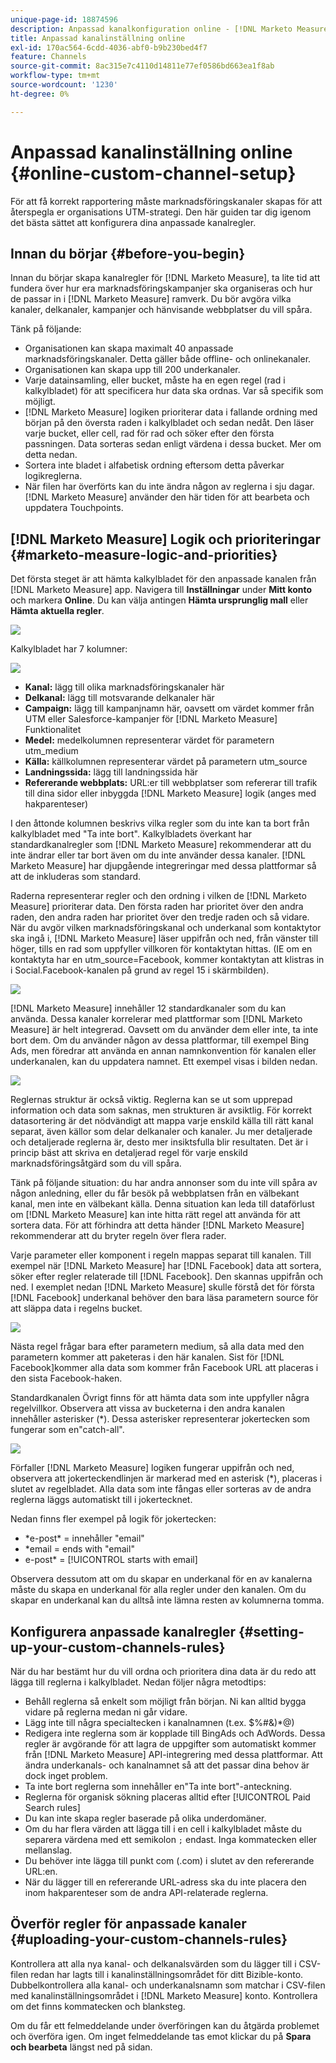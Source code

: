 ```yaml
---
unique-page-id: 18874596
description: Anpassad kanalkonfiguration online - [!DNL Marketo Measure] - Produktdokumentation
title: Anpassad kanalinställning online
exl-id: 170ac564-6cdd-4036-abf0-b9b230bed4f7
feature: Channels
source-git-commit: 8ac315e7c4110d14811e77ef0586bd663ea1f8ab
workflow-type: tm+mt
source-wordcount: '1230'
ht-degree: 0%

---
```


# Anpassad kanalinställning online {#online-custom-channel-setup}

För att få korrekt rapportering måste marknadsföringskanaler skapas för att återspegla er organisations UTM-strategi. Den här guiden tar dig igenom det bästa sättet att konfigurera dina anpassade kanalregler.

## Innan du börjar {#before-you-begin}

Innan du börjar skapa kanalregler för [!DNL Marketo Measure], ta lite tid att fundera över hur era marknadsföringskampanjer ska organiseras och hur de passar in i [!DNL Marketo Measure] ramverk. Du bör avgöra vilka kanaler, delkanaler, kampanjer och hänvisande webbplatser du vill spåra.

Tänk på följande:

* Organisationen kan skapa maximalt 40 anpassade marknadsföringskanaler. Detta gäller både offline- och onlinekanaler.
* Organisationen kan skapa upp till 200 underkanaler.
* Varje datainsamling, eller bucket, måste ha en egen regel (rad i kalkylbladet) för att specificera hur data ska ordnas. Var så specifik som möjligt.
* [!DNL Marketo Measure] logiken prioriterar data i fallande ordning med början på den översta raden i kalkylbladet och sedan nedåt. Den läser varje bucket, eller cell, rad för rad och söker efter den första passningen. Data sorteras sedan enligt värdena i dessa bucket. Mer om detta nedan.
* Sortera inte bladet i alfabetisk ordning eftersom detta påverkar logikreglerna.
* När filen har överförts kan du inte ändra någon av reglerna i sju dagar. [!DNL Marketo Measure] använder den här tiden för att bearbeta och uppdatera Touchpoints.

## [!DNL Marketo Measure] Logik och prioriteringar {#marketo-measure-logic-and-priorities}

Det första steget är att hämta kalkylbladet för den anpassade kanalen från [!DNL Marketo Measure] app. Navigera till **Inställningar** under **Mitt konto** och markera **Online**. Du kan välja antingen **Hämta ursprunglig mall** eller **Hämta aktuella regler**.

![](assets/1.png)

Kalkylbladet har 7 kolumner:

![](assets/2.png)

* **Kanal:** lägg till olika marknadsföringskanaler här
* **Delkanal:** lägg till motsvarande delkanaler här
* **Campaign:** lägg till kampanjnamn här, oavsett om värdet kommer från UTM eller Salesforce-kampanjer för [!DNL Marketo Measure] Funktionalitet
* **Medel:** medelkolumnen representerar värdet för parametern utm_medium
* **Källa:** källkolumnen representerar värdet på parametern utm_source
* **Landningssida:** lägg till landningssida här
* **Refererande webbplats:** URL:er till webbplatser som refererar till trafik till dina sidor eller inbyggda [!DNL Marketo Measure] logik (anges med hakparenteser)

I den åttonde kolumnen beskrivs vilka regler som du inte kan ta bort från kalkylbladet med &quot;Ta inte bort&quot;. Kalkylbladets överkant har standardkanalregler som [!DNL Marketo Measure] rekommenderar att du inte ändrar eller tar bort även om du inte använder dessa kanaler. [!DNL Marketo Measure] har djupgående integreringar med dessa plattformar så att de inkluderas som standard.

Raderna representerar regler och den ordning i vilken de [!DNL Marketo Measure] prioriterar data. Den första raden har prioritet över den andra raden, den andra raden har prioritet över den tredje raden och så vidare. När du avgör vilken marknadsföringskanal och underkanal som kontaktytor ska ingå i, [!DNL Marketo Measure] läser uppifrån och ned, från vänster till höger, tills en rad som uppfyller villkoren för kontaktytan hittas. (IE om en kontaktyta har en utm_source=Facebook, kommer kontaktytan att klistras in i Social.Facebook-kanalen på grund av regel 15 i skärmbilden).

![](assets/3.png)

[!DNL Marketo Measure] innehåller 12 standardkanaler som du kan använda. Dessa kanaler korrelerar med plattformar som [!DNL Marketo Measure] är helt integrerad. Oavsett om du använder dem eller inte, ta inte bort dem. Om du använder någon av dessa plattformar, till exempel Bing Ads, men föredrar att använda en annan namnkonvention för kanalen eller underkanalen, kan du uppdatera namnet. Ett exempel visas i bilden nedan.

![](assets/4.png)

Reglernas struktur är också viktig. Reglerna kan se ut som upprepad information och data som saknas, men strukturen är avsiktlig. För korrekt datasortering är det nödvändigt att mappa varje enskild källa till rätt kanal separat, även källor som delar delkanaler och kanaler. Ju mer detaljerade och detaljerade reglerna är, desto mer insiktsfulla blir resultaten. Det är i princip bäst att skriva en detaljerad regel för varje enskild marknadsföringsåtgärd som du vill spåra.

Tänk på följande situation: du har andra annonser som du inte vill spåra av någon anledning, eller du får besök på webbplatsen från en välbekant kanal, men inte en välbekant källa. Denna situation kan leda till dataförlust om [!DNL Marketo Measure] kan inte hitta rätt regel att använda för att sortera data. För att förhindra att detta händer [!DNL Marketo Measure] rekommenderar att du bryter regeln över flera rader.

Varje parameter eller komponent i regeln mappas separat till kanalen. Till exempel när [!DNL Marketo Measure] har [!DNL Facebook] data att sortera, söker efter regler relaterade till [!DNL Facebook]. Den skannas uppifrån och ned. I exemplet nedan [!DNL Marketo Measure] skulle förstå det för första [!DNL Facebook] underkanal behöver den bara läsa parametern source för att släppa data i regelns bucket.

![](assets/5.png)

Nästa regel frågar bara efter parametern medium, så alla data med den parametern kommer att paketeras i den här kanalen. Sist för [!DNL Facebook]kommer alla data som kommer från Facebook URL att placeras i den sista Facebook-haken.

Standardkanalen Övrigt finns för att hämta data som inte uppfyller några regelvillkor. Observera att vissa av bucketerna i den andra kanalen innehåller asterisker (&#42;). Dessa asterisker representerar jokertecken som fungerar som en&quot;catch-all&quot;.

![](assets/6.png)

Förfaller [!DNL Marketo Measure] logiken fungerar uppifrån och ned, observera att jokerteckendlinjen är markerad med en asterisk (&#42;), placeras i slutet av regelbladet. Alla data som inte fångas eller sorteras av de andra reglerna läggs automatiskt till i jokertecknet.

Nedan finns fler exempel på logik för jokertecken:

* &#42;e-post&#42; = innehåller &quot;email&quot;
* &#42;email = ends with &quot;email&quot;
* e-post&#42; = [!UICONTROL starts with email]

Observera dessutom att om du skapar en underkanal för en av kanalerna måste du skapa en underkanal för alla regler under den kanalen. Om du skapar en underkanal kan du alltså inte lämna resten av kolumnerna tomma.

## Konfigurera anpassade kanalregler {#setting-up-your-custom-channels-rules}

När du har bestämt hur du vill ordna och prioritera dina data är du redo att lägga till reglerna i kalkylbladet. Nedan följer några metodtips:

* Behåll reglerna så enkelt som möjligt från början. Ni kan alltid bygga vidare på reglerna medan ni går vidare.
* Lägg inte till några specialtecken i kanalnamnen (t.ex. $%#&amp;)&#42;@)
* Redigera inte reglerna som är kopplade till BingAds och AdWords. Dessa regler är avgörande för att lagra de uppgifter som automatiskt kommer från [!DNL Marketo Measure] API-integrering med dessa plattformar. Att ändra underkanals- och kanalnamnet så att det passar dina behov är dock inget problem.
* Ta inte bort reglerna som innehåller en&quot;Ta inte bort&quot;-anteckning.
* Reglerna för organisk sökning placeras alltid efter [!UICONTROL Paid Search rules]
* Du kan inte skapa regler baserade på olika underdomäner.
* Om du har flera värden att lägga till i en cell i kalkylbladet måste du separera värdena med ett semikolon `;` endast. Inga kommatecken eller mellanslag.
* Du behöver inte lägga till punkt com (.com) i slutet av den refererande URL:en.
* När du lägger till en refererande URL-adress ska du inte placera den inom hakparenteser som de andra API-relaterade reglerna.

## Överför regler för anpassade kanaler {#uploading-your-custom-channels-rules}

Kontrollera att alla nya kanal- och delkanalsvärden som du lägger till i CSV-filen redan har lagts till i kanalinställningsområdet för ditt Bizible-konto. Dubbelkontrollera alla kanal- och underkanalsnamn som matchar i CSV-filen med kanalinställningsområdet i [!DNL Marketo Measure] konto. Kontrollera om det finns kommatecken och blanksteg.

Om du får ett felmeddelande under överföringen kan du åtgärda problemet och överföra igen. Om inget felmeddelande tas emot klickar du på **Spara och bearbeta** längst ned på sidan.
